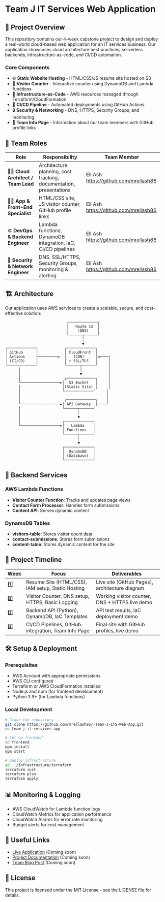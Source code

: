 # Team J IT Services Web Application

## 🎯 Project Overview

This repository contains our 4-week capstone project to design and deploy a real-world cloud-based web application for an IT services business. Our application showcases cloud architecture best practices, serverless backends, infrastructure-as-code, and CI/CD automation.

### Core Components

- 🌐 **Static Website Hosting** - HTML/CSS/JS resume site hosted on S3
- 🔢 **Visitor Counter** - Interactive counter using DynamoDB and Lambda functions
- 🔧 **Infrastructure-as-Code** - AWS resources managed through Terraform/CloudFormation
- 🚀 **CI/CD Pipeline** - Automated deployments using GitHub Actions
- 🔒 **Security & Networking** - DNS, HTTPS, Security Groups, and monitoring
- 👥 **Team Info Page** - Information about our team members with GitHub profile links

## 👥 Team Roles

| Role | Responsibility | Team Member |
|------|----------------|-------------|
| 🧑‍💼 **Cloud Architect / Team Lead** | Architecture planning, cost tracking, documentation, presentations |Ell Ash https://github.com/mrellash86 |
| 🧑‍🎨 **App & Front-End Specialist** | HTML/CSS site, JS visitor counter, GitHub profile links |Ell Ash https://github.com/mrellash86 |
| ⚙️ **DevOps & Backend Engineer** | Lambda functions, DynamoDB integration, IaC, CI/CD pipelines |Ell Ash https://github.com/mrellash86 |
| 🔐 **Security & Network Engineer** | DNS, SSL/HTTPS, Security Groups, monitoring & alerting |Ell Ash https://github.com/mrellash86 |

## 🏗️ Architecture

Our application uses AWS services to create a scalable, secure, and cost-effective solution:

```
                            ┌─────────────┐
                            │   Route 53  │
                            │    (DNS)    │
                            └──────┬──────┘
                                   │
                                   ▼
┌─────────────┐            ┌─────────────┐
│ GitHub      │            │ CloudFront  │
│ Actions     ├─────────►  │   (CDN)     │◄────┐
│ (CI/CD)     │            │ + SSL/TLS   │     │
└─────────────┘            └──────┬──────┘     │
      │                           │            │
      │                           ▼            │
      │                    ┌─────────────┐     │
      └──────────────────►│  S3 Bucket   │     │
      │                   │(Static Site) │     │
      │                   └─────────────┘     │
      │                                       │
      │                    ┌─────────────┐    │
      └──────────────────►│ API Gateway  ├────┘
      │                   └──────┬──────┘
      │                          │
      │                          ▼
      │                   ┌─────────────┐
      └──────────────────►│   Lambda    │
                          │ Functions   │
                          └──────┬──────┘
                                 │
                                 ▼
                          ┌─────────────┐
                          │  DynamoDB   │
                          │ (Database)  │
                          └─────────────┘
```

## 🔧 Backend Services

### AWS Lambda Functions
- **Visitor Counter Function**: Tracks and updates page views
- **Contact Form Processor**: Handles form submissions
- **Content API**: Serves dynamic content

### DynamoDB Tables
- **visitors-table**: Stores visitor count data
- **contact-submissions**: Stores form submissions 
- **content-table**: Stores dynamic content for the site

## 📅 Project Timeline

| Week | Focus | Deliverables |
|------|-------|--------------|
| 1️⃣ | Resume Site (HTML/CSS), IAM setup, Static Hosting | Live site (GitHub Pages), architecture diagram |
| 2️⃣ | Visitor Counter, DNS setup, HTTPS, Basic Logging | Working visitor counter, DNS + HTTPS live demo |
| 3️⃣ | Backend API (Python), DynamoDB, IaC Templates | API test results, IaC deployment demo |
| 4️⃣ | CI/CD Pipelines, GitHub integration, Team Info Page | Final site with GitHub profiles, live demo |

## 🛠️ Setup & Deployment

### Prerequisites
- AWS Account with appropriate permissions
- AWS CLI configured
- Terraform or AWS CloudFormation installed
- Node.js and npm (for frontend development)
- Python 3.9+ (for Lambda functions)

### Local Development
```bash
# Clone the repository
git clone https://github.com/mrellash86/-Team-J-ITS-Web-App.git
cd team-j-it-services-app

# Set up frontend
cd frontend
npm install
npm start

# Deploy infrastructure
cd ../infrastructure/terraform
terraform init
terraform plan
terraform apply
```

## 📊 Monitoring & Logging

- AWS CloudWatch for Lambda function logs
- CloudWatch Metrics for application performance
- CloudWatch Alarms for error rate monitoring
- Budget alerts for cost management

## 🔗 Useful Links

- [Live Application](#) (Coming soon)
- [Project Documentation](#) (Coming soon)
- [Team Blog Post](#) (Coming soon)

## 📝 License

This project is licensed under the MIT License - see the LICENSE file for details.
